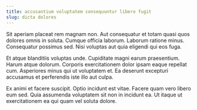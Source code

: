```yaml
---
title: accusantium voluptatem consequuntur libero fugit
slug: dicta dolores
---
```


Sit aperiam placeat rem magnam non. Aut consequatur et totam quasi quos dolores omnis in soluta. Cumque officia laborum. Laborum ratione minus. Consequatur possimus sed. Nisi voluptas aut quia eligendi qui eos fuga.

Et atque blanditiis voluptas unde. Cupiditate magni earum praesentium. Harum atque dolorum. Corporis exercitationem dolor ipsam eaque repellat cum. Asperiores minus qui ut voluptatem et. Ea deserunt excepturi accusamus et perferendis iste illo aut culpa.

Ex animi et facere suscipit. Optio incidunt est vitae. Facere quam vero libero eum sed. Quia assumenda voluptatem sit non in incidunt ea. Ut itaque ut exercitationem ea qui quam vel soluta dolore.
